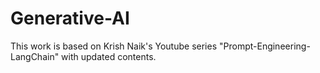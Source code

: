 # Generative-AI
This work is based on Krish Naik's Youtube series "Prompt-Engineering-LangChain" with updated contents.
